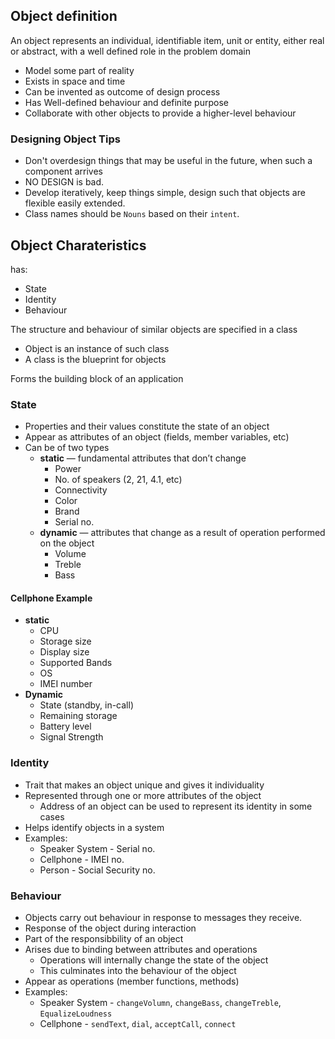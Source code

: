 ## Object definition
An object represents an individual, identifiable item, unit or entity, either real or abstract, with a well defined role in the problem domain

- Model some part of reality
- Exists in space and time
- Can be invented as outcome of design process
- Has Well-defined behaviour and definite purpose
- Collaborate with other objects to provide a higher-level behaviour

### Designing Object Tips

- Don't overdesign things that may be useful in the future, when such a component arrives
- NO DESIGN is bad.
- Develop iteratively, keep things simple, design such that objects are flexible easily extended.
- Class names should be `Nouns` based on their `intent`.

## Object Charateristics
has:
- State
- Identity
- Behaviour

The structure and behaviour of similar objects are specified in a class
- Object is an instance of such class
- A class is the blueprint for objects

Forms the building block of an application

### State
- Properties and their values constitute the state of an object
- Appear as attributes of an object (fields, member variables, etc)
- Can be of two types
  - **static** — fundamental attributes that don’t change
    - Power
    - No. of speakers (2, 21, 4.1, etc)
    - Connectivity
    - Color
    - Brand
    - Serial no.
  - **dynamic** — attributes that change as a result of operation performed on the object
    - Volume
    - Treble
    - Bass

#### Cellphone Example
- **static**
  - CPU
  - Storage size
  - Display size
  - Supported Bands
  - OS
  - IMEI number
- **Dynamic**
  - State (standby, in-call)
  - Remaining storage
  - Battery level
  - Signal Strength

### Identity

- Trait that makes an object unique and gives it individuality
- Represented through one or more attributes of the object
  - Address of an object can be used to represent its identity in some cases
- Helps identify objects in a system
- Examples:
  - Speaker System - Serial no.
  - Cellphone - IMEI no.
  - Person - Social Security no.

### Behaviour

- Objects carry out behaviour in response to messages they receive.
- Response of the object during interaction
- Part of the responsibbility of an object
- Arises due to binding between attributes and operations
  - Operations will internally change the state of the object
  - This culminates into the behaviour of the object
- Appear as operations (member functions, methods)
- Examples:
  - Speaker System - `changeVolumn`, `changeBass`, `changeTreble`, `EqualizeLoudness`
  - Cellphone - `sendText`, `dial`, `acceptCall`, `connect`
